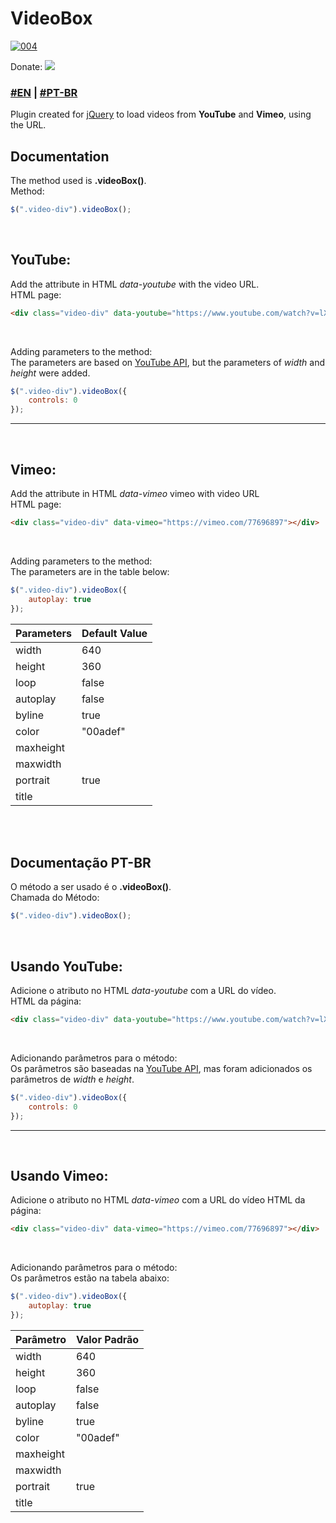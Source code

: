 # VideoBox
[![004](https://img.shields.io/badge/jQuery-2.x-blue.svg)](https://code.jquery.com/jquery-2.2.4.min.js)

Donate: <a href="https://pag.ae/bgwYhxd"><img src="https://stc.pagseguro.uol.com.br/public/img/botoes/doacoes/164x37-doar-assina.gif" border="0" /></a>

### [#EN](https://github.com/tedktedk/videobox/blob/master/README.md#documentation) | [#PT-BR](https://github.com/tedktedk/videobox/blob/master/README.md#documentação-pt-br)

Plugin created for [jQuery](https://jquery.com) to load videos from **YouTube** and **Vimeo**, using the URL.
<br>

## Documentation<br>

The method used is **.videoBox()**.<br>
Method:
```javascript
$(".video-div").videoBox();
```

<br>

## YouTube: 

Add the attribute in HTML *data-youtube* with the video URL.<br>
HTML page:

```html
<div class="video-div" data-youtube="https://www.youtube.com/watch?v=lXtvSyj87TU"></div>
```

<br>

Adding parameters to the method:<br>
The parameters are based on [YouTube API](https://developers.google.com/youtube/player_parameters?hl=pt-br#Parameters), but the parameters of *width* and *height* were added.

```javascript
$(".video-div").videoBox({
	controls: 0
});
```
----------
<br>

## Vimeo: 

Add the attribute in HTML *data-vimeo* vimeo with video URL<Br>
HTML page:

```html
<div class="video-div" data-vimeo="https://vimeo.com/77696897"></div>
```

<br>

Adding parameters to the method:<br>
The parameters are in the table below:

```javascript
$(".video-div").videoBox({
	autoplay: true
});
```

Parameters     	| Default Value
----------------|---------------
width 			| 640
height    		| 360
loop     		| false
autoplay 		| false
byline			| true
color			| "00adef"
maxheight		| 
maxwidth		|
portrait		| true
title			|


<br><Br>
## Documentação PT-BR<br>

O método a ser usado é o **.videoBox()**.<br>
Chamada do Método:
```javascript
$(".video-div").videoBox();
```

<br>

## Usando YouTube: 

Adicione o atributo no HTML *data-youtube* com a URL do vídeo.<br>
HTML da página:

```html
<div class="video-div" data-youtube="https://www.youtube.com/watch?v=lXtvSyj87TU"></div>
```

<br>

Adicionando parâmetros para o método:<br>
Os parâmetros são baseadas na [YouTube API](https://developers.google.com/youtube/player_parameters?hl=pt-br#Parameters), mas foram adicionados os parâmetros de *width* e *height*.

```javascript
$(".video-div").videoBox({
	controls: 0
});
```
----------
<br>

## Usando Vimeo: 

Adicione o atributo no HTML *data-vimeo* com a URL do vídeo
HTML da página:

```html
<div class="video-div" data-vimeo="https://vimeo.com/77696897"></div>
```

<br>

Adicionando parâmetros para o método:<br>
Os parâmetros estão na tabela abaixo:

```javascript
$(".video-div").videoBox({
	autoplay: true
});
```

Parâmetro     	| Valor Padrão
----------------|---------------
width 			| 640
height    		| 360
loop     		| false
autoplay 		| false
byline			| true
color			| "00adef"
maxheight		| 
maxwidth		|
portrait		| true
title			|

